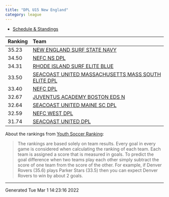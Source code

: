 ```yaml
---
title: "DPL U15 New England"
category: league
---
```



* [Schedule & Standings](https://system.gotsport.com/org_event/events/5046/schedules?team=309326)

| Ranking | Team                                                                                                          |
|:--------|:--------------------------------------------------------------------------------------------------------------|
| 35.23   | [NEW ENGLAND SURF STATE NAVY](https://youthsoccerrankings.us/team.html?teamId=3801240)                        |
| 34.50   | [NEFC NS DPL](https://youthsoccerrankings.us/team.html?teamId=3805389)                                        |
| 34.31   | [RHODE ISLAND SURF ELITE BLUE](https://youthsoccerrankings.us/team.html?teamId=3803463)                       |
| 33.50   | [SEACOAST UNITED MASSACHUSETTS MASS SOUTH ELITE DPL](https://youthsoccerrankings.us/team.html?teamId=3816774) |
| 33.40   | [NEFC DPL](https://youthsoccerrankings.us/team.html?teamId=3817923)                                           |
| 32.67   | [JUVENTUS ACADEMY BOSTON EDS N](https://youthsoccerrankings.us/team.html?teamId=3798603)                      |
| 32.64   | [SEACOAST UNITED MAINE SC DPL](https://youthsoccerrankings.us/team.html?teamId=3816881)                       |
| 32.59   | [NEFC WEST DPL](https://youthsoccerrankings.us/team.html?teamId=3799571)                                      |
| 31.74   | [SEACOAST UNITED DPL](https://youthsoccerrankings.us/team.html?teamId=3798436)                                |

About the rankings from [Youth Soccer Ranking](https://youthsoccerrankings.us):

>  The rankings are based solely on team results. Every goal in every game is considered when calculating the ranking of each team. Each team is assigned a score that is measured in goals. To predict the goal difference when two teams play each other simply subtract the score of one team from the score of the other. For example, if Denver Rovers (35.6) plays Parker Stars (33.5) then you can expect Denver Rovers to win by about 2 goals.


***
Generated Tue Mar  1 14:23:16 2022
